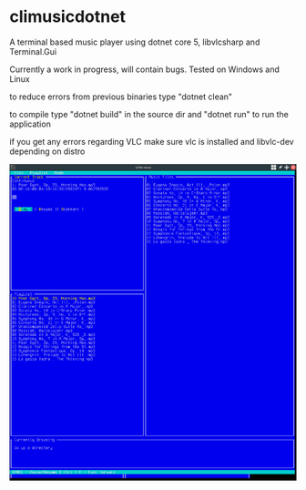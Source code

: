 # climusicdotnet
A terminal based music player using dotnet core 5, libvlcsharp and Terminal.Gui

Currently a work in progress, will contain bugs. Tested on Windows and Linux

to reduce errors from previous binaries
type
"dotnet clean"

to compile type "dotnet build" in the source dir
and "dotnet run" to run the application

if you get any errors regarding VLC make sure vlc is installed and libvlc-dev depending on distro

![screenshot](https://raw.githubusercontent.com/gareth7562/climusicdotnet/master/screenshots/screenshot.png)
